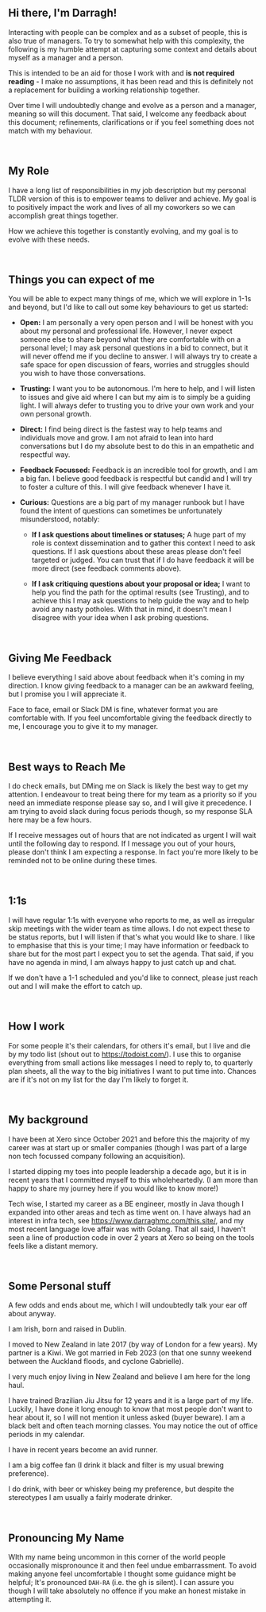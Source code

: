 
## **Hi there, I'm  Darragh!**

Interacting with people can be complex and as a subset of people, this is also true of managers. To try to somewhat help with this complexity, the following is my humble attempt at capturing some context and details about myself as a manager and a person.

This is intended to be an aid for those I work with and **is not required reading** - I make no assumptions, it has been read and this is definitely not a replacement for building a working relationship together.


Over time I will undoubtedly change and evolve as a person and a manager, meaning so will this document. That said, I welcome any feedback about this document; refinements, clarifications or if you feel something does not match with my behaviour. 

&nbsp;
## **My Role**

I have a long list of responsibilities in my job description but my personal TLDR version of this is to empower teams to deliver and achieve. My goal is to positively impact the work and lives of all my coworkers so we can accomplish great things together. 

How we achieve this together is constantly evolving, and my goal is to evolve with these needs. 

&nbsp;
## **Things you can expect of me**
You will be able to expect many things of me, which we will explore in 1-1s and beyond, but I'd like to call out some key behaviours to get us started:

* **Open:** I am personally a very open person and I will be honest with you about my personal and professional life. However, I never expect someone else to share beyond what they are comfortable with on a personal level; I may ask personal questions in a bid to connect, but it will never offend me if you decline to answer. I will always try to create a safe space for open discussion of fears, worries and struggles should you wish to have those conversations.

* **Trusting:** I want you to be autonomous. I'm here to help, and I will listen to issues and give aid where I can but my aim is to simply be a guiding light. I will always defer to trusting you to drive your own work and your own personal growth. 

* **Direct:** I find being direct is the fastest way to help teams and individuals move and grow. I am not afraid to lean into hard conversations but I do my absolute best to do this in an empathetic and respectful way. 

* **Feedback Focussed:** Feedback is an incredible tool for growth, and I am a big fan. I believe good feedback is respectful but candid and I will try to foster a culture of this. I will give feedback whenever I have it.

* **Curious:** Questions are a big part of my manager runbook but I have found the intent of questions can sometimes be unfortunately misunderstood, notably:

    * __If I ask questions about timelines or statuses;__ A huge part of my role is context dissemination and to gather this context I need to ask questions. If I ask questions about these areas please don't feel targeted or judged. You can trust that if I do have feedback it will be more direct (see feedback comments above). 

    * __If I ask critiquing questions about your proposal or idea;__ I want to help you find the path for the optimal results (see Trusting), and to achieve this I may ask questions to help guide the way and to help avoid any nasty potholes. With that in mind, it doesn't mean I disagree with your idea when I ask probing questions. 

&nbsp;
## **Giving Me Feedback**

I believe everything I said above about feedback when it's coming in my direction. I know giving feedback to a manager can be an awkward feeling, but I promise you I will appreciate it.  

Face to face, email or Slack DM is fine, whatever format you are comfortable with. If you feel uncomfortable giving the feedback directly to me, I encourage you to give it to my manager. 

&nbsp;
## **Best ways to Reach Me**

I do check emails, but DMing me on Slack is likely the best way to get my attention. I endeavour to treat being there for my team as a priority so if you need an immediate response please say so, and I will give it precedence. I am trying to avoid slack during focus periods though, so my response SLA here may be a few hours.  

If I receive messages out of hours that are not indicated as urgent I will wait until the following day to respond. If I message you out of your hours, please don't think I am expecting a response. In fact you're more likely to be reminded not to be online during these times.  

&nbsp;
## **1:1s**

I will have regular 1:1s with everyone who reports to me, as well as irregular skip meetings with the wider team as time allows. I do not expect these to be status reports, but I will listen if that's what you would like to share. I like to emphasise that this is your time; I may have information or feedback to share but for the most part I expect you to set the agenda. That said, if you have no agenda in mind, I am always happy to just catch up and chat.

If we don't have a 1-1 scheduled and you'd like to connect, please just reach out and I will make the effort to catch up. 

&nbsp;
## **How I work**
For some people it's their calendars, for others it's email, but I live and die by my todo list (shout out to https://todoist.com/). I use this to organise everything from small actions like messages I need to reply to, to quarterly plan sheets, all the way to the big initiatives I want to put time into. Chances are if it's not on my list for the day I'm likely to forget it.

&nbsp;
## **My background**
I have been at Xero since October 2021 and before this the majority of my career was at start up or smaller companies (though I was part of a large non tech focussed company following an acquisition). 

I started dipping my toes into people leadership a decade ago, but it is in recent years that I committed myself to this wholeheartedly. (I am more than happy to share my journey here if you would like to know more!) 

Tech wise, I started my career as a BE engineer, mostly in Java though I expanded into other areas and tech as time went on. I have always had an interest in infra tech, see https://www.darraghmc.com/this.site/, and my most recent language love affair was with Golang. That all said, I haven't seen a line of production code in over 2 years at Xero so being on the tools feels like a distant memory. 

&nbsp;
## **Some Personal stuff**

A few odds and ends about me, which I will undoubtedly talk your ear off about anyway.

I am Irish, born and raised in Dublin. 

I moved to New Zealand in late 2017 (by way of London for a few years). My partner is a Kiwi. We got married in Feb 2023 (on that one sunny weekend between the Auckland floods, and cyclone Gabrielle). 

I very much enjoy living in New Zealand and believe I am here for the long haul. 

I have trained Brazilian Jiu Jitsu for 12 years and it is a large part of my life. Luckily, I have done it long enough to know that most people don't want to hear about it, so I will not mention it unless asked (buyer beware). I am a black belt and often teach morning classes. You may notice the out of office periods in my calendar. 

I have in recent years become an avid runner.  

I am a big coffee fan (I drink it black and filter is my usual brewing preference). 

I do drink, with beer or whiskey being my preference, but despite the stereotypes I am usually a fairly moderate drinker. 

&nbsp;
## **Pronouncing My Name**
WIth my name being uncommon in this corner of the world people occasionally mispronounce it and then feel undue embarrassment. To avoid making anyone feel uncomfortable I thought some guidance might be helpful;
It's pronounced `DAH-RA` (i.e. the gh is silent). I can assure you though I will take absolutely no offence if you make an honest mistake in attempting it. 


